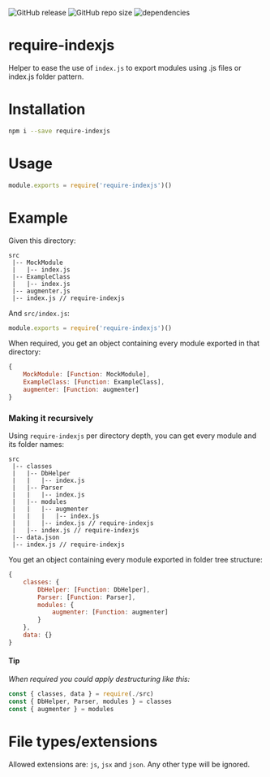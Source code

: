 ![GitHub release](https://img.shields.io/github/release/nahue-f/require-indexjs.svg)
![GitHub repo size](https://img.shields.io/github/repo-size/nahue-f/require-indexjs.svg)
![dependencies](https://img.shields.io/badge/dependencies-0-blue.svg)

# require-indexjs

Helper to ease the use of `index.js` to export modules using .js files or index.js folder pattern.

# Installation
```sh
npm i --save require-indexjs
```

# Usage
```js
module.exports = require('require-indexjs')()
```

# Example

Given this directory:
```
src
 |-- MockModule
 |   |-- index.js
 |-- ExampleClass
 |   |-- index.js
 |-- augmenter.js
 |-- index.js // require-indexjs
```

And `src/index.js`:
```js
module.exports = require('require-indexjs')()
```

When required, you get an object containing every module exported in that directory:
```js
{
    MockModule: [Function: MockModule],
    ExampleClass: [Function: ExampleClass],
    augmenter: [Function: augmenter]
}
```


### Making it recursively
Using `require-indexjs` per directory depth, you can get every module and its folder names:
```
src
 |-- classes
 |   |-- DbHelper
 |   |   |-- index.js
 |   |-- Parser
 |   |   |-- index.js
 |   |-- modules
 |   |   |-- augmenter
 |   |   |   |-- index.js
 |   |   |-- index.js // require-indexjs
 |   |-- index.js // require-indexjs
 |-- data.json
 |-- index.js // require-indexjs
```

You get an object containing every module exported in folder tree structure:
```js
{
    classes: {
        DbHelper: [Function: DbHelper],
        Parser: [Function: Parser],
        modules: {
            augmenter: [Function: augmenter]
        }
    },
    data: {}
}
```

#### Tip
_When required you could apply destructuring like this:_
```js
const { classes, data } = require(./src)
const { DbHelper, Parser, modules } = classes
const { augmenter } = modules
```

# File types/extensions

Allowed extensions are: `js`, `jsx` and `json`.
Any other type will be ignored.

